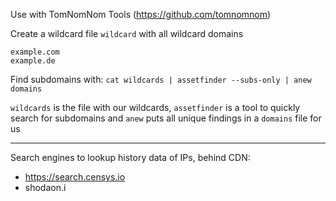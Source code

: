 Use with TomNomNom Tools (https://github.com/tomnomnom)

Create a wildcard file `wildcard` with all wildcard domains
```
example.com
example.de
```

Find subdomains with:
`cat wildcards | assetfinder --subs-only | anew domains`

`wildcards` is the file with our wildcards, `assetfinder` is a tool to quickly search for subdomains and `anew` puts all unique findings in a `domains` file for us  


-----
Search engines to lookup history data of IPs, behind CDN:
- https://search.censys.io
- shodaon.i
